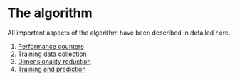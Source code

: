 # The algorithm

All important aspects of the algorithm have been described in detailed here.

1. [Performance counters](training_data_collection.md)
2. [Training data collection](training_data_collection.md)
3. [Dimensionality reduction](dimensionality_reduction.md)
4. [Training and prediction](training_and_prediction.md)